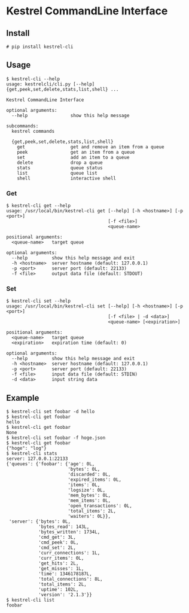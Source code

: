 # Kestrel CommandLine Interface

## Install
    # pip install kestrel-cli

## Usage
    $ kestrel-cli --help
    usage: kestrelcli/cli.py [--help] {get,peek,set,delete,stats,list,shell} ...
    
    Kestrel CommandLine Interface
    
    optional arguments:
      --help                show this help message
    
    subcommands:
      kestrel commands
    
      {get,peek,set,delete,stats,list,shell}
        get                 get and remove an item from a queue
        peek                get an item from a queue
        set                 add an item to a queue
        delete              drop a queue
        stats               queue status
        list                queue list
        shell               interactive shell

### Get
    $ kestrel-cli get --help
    usage: /usr/local/bin/kestrel-cli get [--help] [-h <hostname>] [-p <port>]
                                          [-f <file>]
                                          <queue-name>
    
    positional arguments:
      <queue-name>   target queue
    
    optional arguments:
      --help         show this help message and exit
      -h <hostname>  server hostname (default: 127.0.0.1)
      -p <port>      server port (default: 22133)
      -f <file>      output data file (default: STDOUT)

### Set
    $ kestrel-cli set --help
    usage: /usr/local/bin/kestrel-cli set [--help] [-h <hostname>] [-p <port>]
                                          [-f <file> | -d <data>]
                                          <queue-name> [<expiration>]
    
    positional arguments:
      <queue-name>   target queue
      <expiration>   expiration time (default: 0)
    
    optional arguments:
      --help         show this help message and exit
      -h <hostname>  server hostname (default: 127.0.0.1)
      -p <port>      server port (default: 22133)
      -f <file>      input data file (default: STDIN)
      -d <data>      input string data

## Example
    $ kestrel-cli set foobar -d hello
    $ kestrel-cli get foobar
    hello
    $ kestrel-cli get foobar
    None
    $ kestrel-cli set foobar -f hoge.json
    $ kestrel-cli get foobar
    {"hoge": "log"}
    $ kestrel-cli stats
    server: 127.0.0.1:22133
    {'queues': {'foobar': {'age': 0L,
                           'bytes': 0L,
                           'discarded': 0L,
                           'expired_items': 0L,
                           'items': 0L,
                           'logsize': 0L,
                           'mem_bytes': 0L,
                           'mem_items': 0L,
                           'open_transactions': 0L,
                           'total_items': 2L,
                           'waiters': 0L}},
     'server': {'bytes': 0L,
                'bytes_read': 143L,
                'bytes_written': 1734L,
                'cmd_get': 3L,
                'cmd_peek': 0L,
                'cmd_set': 2L,
                'curr_connections': 1L,
                'curr_items': 0L,
                'get_hits': 2L,
                'get_misses': 1L,
                'time': 1346178187L,
                'total_connections': 8L,
                'total_items': 2L,
                'uptime': 102L,
                'version': '2.1.3'}}
    $ kestrel-cli list
    foobar
